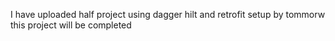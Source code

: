I have uploaded half project using dagger hilt and retrofit setup by tommorw this project will be completed
